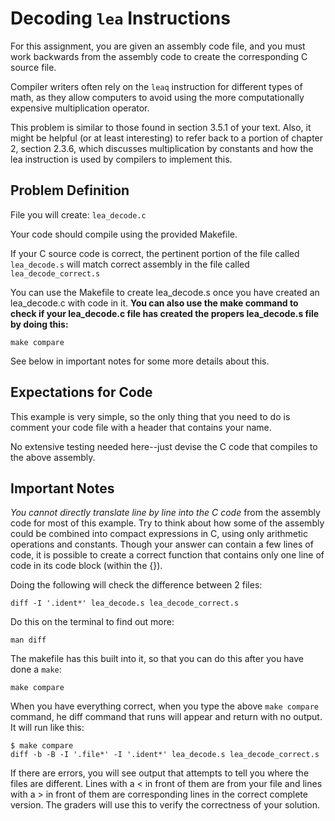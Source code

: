 # Decoding `lea` Instructions

For this assignment, you are given an assembly code file, and you must work
backwards from the assembly code to create the corresponding C source file.

Compiler writers often rely on the `leaq` instruction for different types of math, as they allow computers to avoid using the more computationally expensive multiplication operator.

This problem is similar to those found in section 3.5.1 of your text. Also, it might be helpful (or at least interesting) to refer back to a portion of chapter 2, section 2.3.6, which discusses multiplication by constants and how the lea instruction is used by compilers to implement this.

## Problem Definition

File you will create: `lea_decode.c`

Your code should compile using the provided Makefile.

If your C source code is correct, the pertinent portion of the file called
`lea_decode.s` will match correct assembly  in the file called `lea_decode_correct.s`


You can use the Makefile to create lea_decode.s once you have created an lea_decode.c with code in it. **You can also use the make command to check if your lea_decode.c file has created the propers lea_decode.s file by doing this:**

    make compare

See below in important notes for some more details about this.

## Expectations for Code

This example is very simple, so the only thing that you need to do is comment your code file with a header that contains your name.

No extensive testing needed here--just devise the C code that compiles to the above assembly.

## Important Notes

*You cannot directly translate line by line into the C code* from the assembly code for most of this example. Try to think about how some of the assembly could be combined into compact expressions in C, using only arithmetic operations and constants. Though your answer can contain a few lines of code, it is possible to create a correct function that contains only one line of code in its code block (within the {}).


Doing the following will check the difference between 2 files:

    diff -I '.ident*' lea_decode.s lea_decode_correct.s

Do this on the terminal to find out more:

    man diff

The makefile has this built into it, so that you can do this after you have done a `make`:

    make compare
	
When you have everything correct, when you type the above `make compare` command, he diff command that runs will appear and return with no output. It will run like this:

    $ make compare
    diff -b -B -I '.file*' -I '.ident*' lea_decode.s lea_decode_correct.s

If there are errors, you will see output that attempts to tell you where the files are different. Lines with a < in front of them are from your file and lines with a > in front of them are corresponding lines in the correct complete version. The graders will use this to verify the correctness of your solution.
